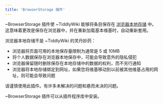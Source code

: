 ```yaml
---
title: 'BrowserStorage 插件'
---
```


~BrowserStorage 插件使 ~TiddlyWiki 能够将条目保存在 [浏览器本地存储](https://en.wikipedia.org/wiki/Web_storage#localStorage) 中。这意味着更改是保存在浏览器中，并在重新加载基本维基时，自动重新套用。

浏览器本地存储不是 ~TiddlyWiki 的灵丹妙药：

* 浏览器将页面可用的本地保存量限制为通常是 5 或 10MB
* 将个人数据保存在浏览器本地保存中，可能会导致意外的隐私侵犯
* 浏览器保留随时删除保存在本地存储中的数据的权利，而不另行通知
* 浏览器将本地存储绑定到网址，如果您将维基移动到以前被其他维基占用的网址，则可能会导致问题

请谨慎使用此插件。有许多未解决的问题和悬而未决的问题。

~BrowserStorage 插件可以从插件程序库中安装。
